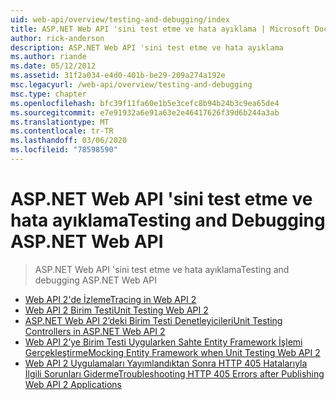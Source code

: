 ```yaml
---
uid: web-api/overview/testing-and-debugging/index
title: ASP.NET Web API 'sini test etme ve hata ayıklama | Microsoft Docs
author: rick-anderson
description: ASP.NET Web API 'sini test etme ve hata ayıklama
ms.author: riande
ms.date: 05/12/2012
ms.assetid: 31f2a034-e4d0-401b-be29-209a274a192e
msc.legacyurl: /web-api/overview/testing-and-debugging
msc.type: chapter
ms.openlocfilehash: bfc39f11fa60e1b5e3cefc8b94b24b3c9ea65de4
ms.sourcegitcommit: e7e91932a6e91a63e2e46417626f39d6b244a3ab
ms.translationtype: MT
ms.contentlocale: tr-TR
ms.lasthandoff: 03/06/2020
ms.locfileid: "78598590"
---
```

# <a name="testing-and-debugging-aspnet-web-api"></a><span data-ttu-id="40b9e-103">ASP.NET Web API 'sini test etme ve hata ayıklama</span><span class="sxs-lookup"><span data-stu-id="40b9e-103">Testing and Debugging ASP.NET Web API</span></span>

> <span data-ttu-id="40b9e-104">ASP.NET Web API 'sini test etme ve hata ayıklama</span><span class="sxs-lookup"><span data-stu-id="40b9e-104">Testing and debugging ASP.NET Web API</span></span>

- [<span data-ttu-id="40b9e-105">Web API 2'de İzleme</span><span class="sxs-lookup"><span data-stu-id="40b9e-105">Tracing in Web API 2</span></span>](tracing-in-aspnet-web-api.md)
- [<span data-ttu-id="40b9e-106">Web API 2 Birim Testi</span><span class="sxs-lookup"><span data-stu-id="40b9e-106">Unit Testing Web API 2</span></span>](unit-testing-with-aspnet-web-api.md)
- [<span data-ttu-id="40b9e-107">ASP.NET Web API 2’deki Birim Testi Denetleyicileri</span><span class="sxs-lookup"><span data-stu-id="40b9e-107">Unit Testing Controllers in ASP.NET Web API 2</span></span>](unit-testing-controllers-in-web-api.md)
- [<span data-ttu-id="40b9e-108">Web API 2’ye Birim Testi Uygularken Sahte Entity Framework İşlemi Gerçekleştirme</span><span class="sxs-lookup"><span data-stu-id="40b9e-108">Mocking Entity Framework when Unit Testing Web API 2</span></span>](mocking-entity-framework-when-unit-testing-aspnet-web-api-2.md)
- [<span data-ttu-id="40b9e-109">Web API 2 Uygulamaları Yayımlandıktan Sonra HTTP 405 Hatalarıyla İlgili Sorunları Giderme</span><span class="sxs-lookup"><span data-stu-id="40b9e-109">Troubleshooting HTTP 405 Errors after Publishing Web API 2 Applications</span></span>](troubleshooting-http-405-errors-after-publishing-web-api-applications.md)
